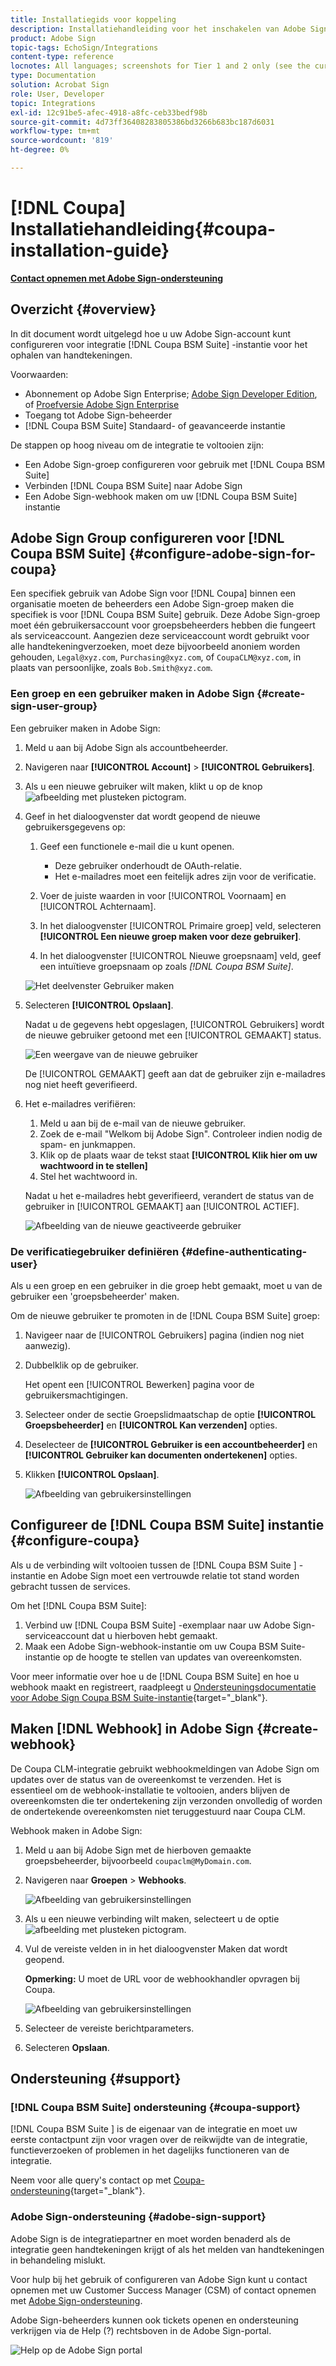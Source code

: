 ```yaml
---
title: Installatiegids voor koppeling
description: Installatiehandleiding voor het inschakelen van Adobe Sign-integratie met Coupa BSM Suite
product: Adobe Sign
topic-tags: EchoSign/Integrations
content-type: reference
locnotes: All languages; screenshots for Tier 1 and 2 only (see the currently published localized page for guidance)
type: Documentation
solution: Acrobat Sign
role: User, Developer
topic: Integrations
exl-id: 12c91be5-afec-4918-a8fc-ceb33bedf98b
source-git-commit: 4d73ff36408283805386bd3266b683bc187d6031
workflow-type: tm+mt
source-wordcount: '819'
ht-degree: 0%

---
```


# [!DNL Coupa] Installatiehandleiding{#coupa-installation-guide}

[**Contact opnemen met Adobe Sign-ondersteuning**](https://adobe.com/go/adobesign-support-center)

## Overzicht {#overview}

In dit document wordt uitgelegd hoe u uw Adobe Sign-account kunt configureren voor integratie [!DNL Coupa BSM Suite] -instantie voor het ophalen van handtekeningen.

Voorwaarden:

* Abonnement op Adobe Sign Enterprise; [Adobe Sign Developer Edition](https://www.adobe.com/sign/developer-form.html), of [Proefversie Adobe Sign Enterprise](https://www.adobe.com/sign/business.html)
* Toegang tot Adobe Sign-beheerder
* [!DNL Coupa BSM Suite] Standaard- of geavanceerde instantie

De stappen op hoog niveau om de integratie te voltooien zijn:

* Een Adobe Sign-groep configureren voor gebruik met [!DNL Coupa BSM Suite]
* Verbinden [!DNL Coupa BSM Suite] naar Adobe Sign
* Een Adobe Sign-webhook maken om uw [!DNL Coupa BSM Suite] instantie

## Adobe Sign Group configureren voor [!DNL Coupa BSM Suite] {#configure-adobe-sign-for-coupa}

Een specifiek gebruik van Adobe Sign voor [!DNL Coupa] binnen een organisatie moeten de beheerders een Adobe Sign-groep maken die specifiek is voor [!DNL Coupa BSM Suite] gebruik. Deze Adobe Sign-groep moet één gebruikersaccount voor groepsbeheerders hebben die fungeert als serviceaccount. Aangezien deze serviceaccount wordt gebruikt voor alle handtekeningverzoeken, moet deze bijvoorbeeld anoniem worden gehouden, `Legal@xyz.com`, `Purchasing@xyz.com`, of `CoupaCLM@xyz.com`, in plaats van persoonlijke, zoals `Bob.Smith@xyz.com`.

### Een groep en een gebruiker maken in Adobe Sign {#create-sign-user-group}

Een gebruiker maken in Adobe Sign:

1. Meld u aan bij Adobe Sign als accountbeheerder.
1. Navigeren naar **[!UICONTROL Account]** > **[!UICONTROL Gebruikers]**.
1. Als u een nieuwe gebruiker wilt maken, klikt u op de knop ![afbeelding met plusteken](images/icon_plus.png) pictogram.
1. Geef in het dialoogvenster dat wordt geopend de nieuwe gebruikersgegevens op:

   1. Geef een functionele e-mail die u kunt openen.

      * Deze gebruiker onderhoudt de OAuth-relatie.
      * Het e-mailadres moet een feitelijk adres zijn voor de verificatie.
   1. Voer de juiste waarden in voor [!UICONTROL Voornaam] en [!UICONTROL Achternaam].
   1. In het dialoogvenster [!UICONTROL Primaire groep] veld, selecteren **[!UICONTROL Een nieuwe groep maken voor deze gebruiker]**.
   1. In het dialoogvenster [!UICONTROL Nieuwe groepsnaam] veld, geef een intuïtieve groepsnaam op zoals *[!DNL Coupa BSM Suite]*.

   ![Het deelvenster Gebruiker maken](images/create-user.png)

1. Selecteren **[!UICONTROL Opslaan]**.

   Nadat u de gegevens hebt opgeslagen, [!UICONTROL Gebruikers] wordt de nieuwe gebruiker getoond met een [!UICONTROL GEMAAKT] status.

   ![Een weergave van de nieuwe gebruiker](images/post-user-creation.png)

   De [!UICONTROL GEMAAKT] geeft aan dat de gebruiker zijn e-mailadres nog niet heeft geverifieerd.

1. Het e-mailadres verifiëren:
   1. Meld u aan bij de e-mail van de nieuwe gebruiker.
   2. Zoek de e-mail &quot;Welkom bij Adobe Sign&quot;. Controleer indien nodig de spam- en junkmappen.
   3. Klik op de plaats waar de tekst staat **[!UICONTROL Klik hier om uw wachtwoord in te stellen]**
   4. Stel het wachtwoord in.

   Nadat u het e-mailadres hebt geverifieerd, verandert de status van de gebruiker in [!UICONTROL GEMAAKT] aan [!UICONTROL ACTIEF].

   ![Afbeelding van de nieuwe geactiveerde gebruiker](images/active-user.png)

### De verificatiegebruiker definiëren {#define-authenticating-user}

Als u een groep en een gebruiker in die groep hebt gemaakt, moet u van de gebruiker een &#39;groepsbeheerder&#39; maken.

Om de nieuwe gebruiker te promoten in de [!DNL Coupa BSM Suite] groep:

1. Navigeer naar de [!UICONTROL Gebruikers] pagina (indien nog niet aanwezig).
2. Dubbelklik op de gebruiker.

   Het opent een [!UICONTROL Bewerken] pagina voor de gebruikersmachtigingen.

3. Selecteer onder de sectie Groepslidmaatschap de optie **[!UICONTROL Groepsbeheerder]** en **[!UICONTROL Kan verzenden]** opties.
4. Deselecteer de **[!UICONTROL Gebruiker is een accountbeheerder]** en **[!UICONTROL Gebruiker kan documenten ondertekenen]** opties.
5. Klikken **[!UICONTROL Opslaan]**.

   ![Afbeelding van gebruikersinstellingen](images/user-settings.png)

## Configureer de [!DNL Coupa BSM Suite] instantie {#configure-coupa}

Als u de verbinding wilt voltooien tussen de [!DNL Coupa BSM Suite ] -instantie en Adobe Sign moet een vertrouwde relatie tot stand worden gebracht tussen de services.

Om het [!DNL Coupa BSM Suite]:

1. Verbind uw [!DNL Coupa BSM Suite] -exemplaar naar uw Adobe Sign-serviceaccount dat u hierboven hebt gemaakt.
1. Maak een Adobe Sign-webhook-instantie om uw Coupa BSM Suite-instantie op de hoogte te stellen van updates van overeenkomsten.

Voor meer informatie over hoe u de [!DNL Coupa BSM Suite] en hoe u webhook maakt en registreert, raadpleegt u [Ondersteuningsdocumentatie voor Adobe Sign Coupa BSM Suite-instantie](https://success.coupa.com/Support/Docs/Power_Apps/CLM_Standard/Signing_and_Approvals/Enable_E-Signatures_Through_Adobe_Sign_and_DocuSign){target="_blank"}.

## Maken [!DNL Webhook] in Adobe Sign {#create-webhook}

De Coupa CLM-integratie gebruikt webhookmeldingen van Adobe Sign om updates over de status van de overeenkomst te verzenden. Het is essentieel om de webhook-installatie te voltooien, anders blijven de overeenkomsten die ter ondertekening zijn verzonden onvolledig of worden de ondertekende overeenkomsten niet teruggestuurd naar Coupa CLM.

Webhook maken in Adobe Sign:

1. Meld u aan bij Adobe Sign met de hierboven gemaakte groepsbeheerder, bijvoorbeeld `coupaclm@MyDomain.com`.

1. Navigeren naar **Groepen** > **Webhooks**.

   ![Afbeelding van gebruikersinstellingen](images/webhook-login.png)

1. Als u een nieuwe verbinding wilt maken, selecteert u de optie ![afbeelding met plusteken](images/icon_plus.png) pictogram.

1. Vul de vereiste velden in in het dialoogvenster Maken dat wordt geopend.

   **Opmerking:** U moet de URL voor de webhookhandler opvragen bij Coupa.

   ![Afbeelding van gebruikersinstellingen](images/webhook-create.png)

1. Selecteer de vereiste berichtparameters.

1. Selecteren **Opslaan**.

## Ondersteuning {#support}

### [!DNL Coupa BSM Suite] ondersteuning {#coupa-support}

[!DNL Coupa BSM Suite ] is de eigenaar van de integratie en moet uw eerste contactpunt zijn voor vragen over de reikwijdte van de integratie, functieverzoeken of problemen in het dagelijks functioneren van de integratie.

Neem voor alle query&#39;s contact op met [Coupa-ondersteuning](https://success.coupa.com/Support/Welcome_to_Coupa_Support){target="_blank"}.

### Adobe Sign-ondersteuning {#adobe-sign-support}

Adobe Sign is de integratiepartner en moet worden benaderd als de integratie geen handtekeningen krijgt of als het melden van handtekeningen in behandeling mislukt.

Voor hulp bij het gebruik of configureren van Adobe Sign kunt u contact opnemen met uw Customer Success Manager (CSM) of contact opnemen met [Adobe Sign-ondersteuning](https://adobe.com/go/adobesign-support-center).

Adobe Sign-beheerders kunnen ook tickets openen en ondersteuning verkrijgen via de Help (?) rechtsboven in de Adobe Sign-portal.

![Help op de Adobe Sign portal](images/sign-portal-help.png)

